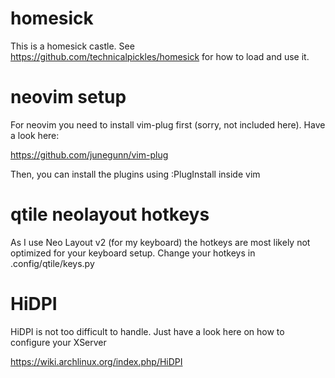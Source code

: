 # homesick

This is a homesick castle. See https://github.com/technicalpickles/homesick for how to load and use it.

# neovim setup

For neovim you need to install vim-plug first (sorry, not included here). Have a look here:

https://github.com/junegunn/vim-plug

Then, you can install the plugins using :PlugInstall inside vim


# qtile neolayout hotkeys

As I use Neo Layout v2 (for my keyboard) the hotkeys are most likely not optimized for your keyboard setup. Change your hotkeys in .config/qtile/keys.py

# HiDPI

HiDPI is not too difficult to handle. Just have a look here on how to configure your XServer

https://wiki.archlinux.org/index.php/HiDPI

